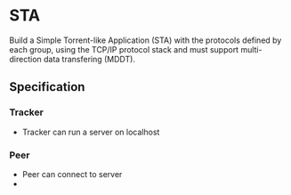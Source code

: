 # STA

Build a Simple Torrent-like Application (STA) with the protocols defined by each group, using the TCP/IP protocol stack and must support multi-direction data transfering (MDDT).

## Specification

### Tracker

-   Tracker can run a server on localhost

### Peer

-   Peer can connect to server
-
